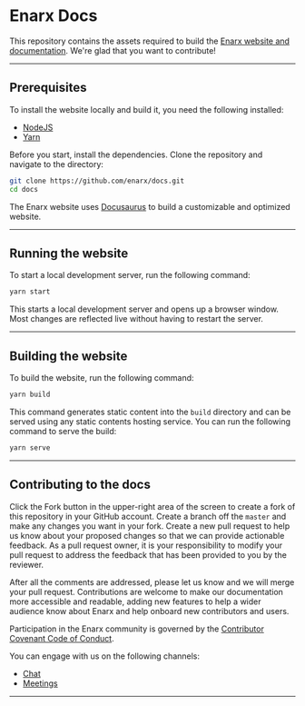 # Enarx Docs

This repository contains the assets required to build the [Enarx website and documentation](https://enarx.dev/). We're glad that you want to contribute!

----

## Prerequisites

To install the website locally and build it, you need the following installed:

- [NodeJS](https://nodejs.org/)
- [Yarn](https://yarnpkg.com/)

Before you start, install the dependencies. Clone the repository and navigate to the directory:

```sh
git clone https://github.com/enarx/docs.git
cd docs
```

The Enarx website uses [Docusaurus](https://docusaurus.io/) to build a customizable and optimized website.

----

## Running the website

To start a local development server, run the following command: 

```sh
yarn start
```

This starts a local development server and opens up a browser window. Most changes are reflected live without having to restart the server.

----

## Building the website

To build the website, run the following command: 

```sh
yarn build
```

This command generates static content into the `build` directory and can be served using any static contents hosting service. You can run the following command to serve the build:

```sh
yarn serve
```

----

## Contributing to the docs

Click the Fork button in the upper-right area of the screen to create a fork of this repository in your GitHub account. Create a branch off the `master` and make any changes you want in your fork. Create a new pull request to help us know about your proposed changes so that we can provide actionable feedback. As a pull request owner, it is your responsibility to modify your pull request to address the feedback that has been provided to you by the reviewer.

After all the comments are addressed, please let us know and we will merge your pull request. Contributions are welcome to make our documentation more accessible and readable, adding new features to help a wider audience know about Enarx and help onboard new contributors and users.

Participation in the Enarx community is governed by the [Contributor Covenant Code of Conduct](CODE_OF_CONDUCT.md).

You can engage with us on the following channels:

- [Chat](https://chat.enarx.dev)
- [Meetings](https://enarx.dev/meetings)

----
